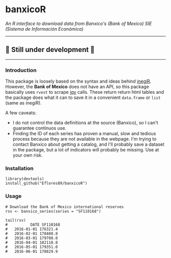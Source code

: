 # banxicoR 

*An R interface to download data from Banxico's (Bank of Mexico) SIE (Sistema de Información Económica)*

-----
## :construction: Still under development :construction:
-----

### Introduction 

This package is loosely based on the syntax and ideas behind [inegiR](https://github.com/Eflores89/inegiR). 
However, the **Bank of Mexico** does not have an API, so this package basically uses `rvest` to scrape [iqy](https://support.microsoft.com/en-us/kb/157482) calls.
These return return html tables and the package does what it can to save it in a convenient `data.frame` or `list` (same as inegiR).

A few caveats:
- I do not control the data definitions at the source (Banxico), so I can't guarantee continuos use. 
- Finding the ID of each series has proven a manual, slow and tedious process because they are not available in the webpage. I'm trying to contact Banxico about getting a catalog, and I'll probably save a dataset in the package, but a lot of indicators will probably be missing. Use at your own risk. 


### Installation

```
library(devtools)
install_github("Eflores89/banxicoR")
```

### Usage

```
# Download the Bank of Mexico international reserves
rsv <- banxico_series(series = "SF110168")

tail(rsv)
#          DATE SF110168
#   2016-01-01 176321.4
#   2016-02-01 178408.8
#   2016-03-01 179708.0
#   2016-04-01 182118.8
#   2016-05-01 179351.0
#   2016-06-01 178829.9
```
